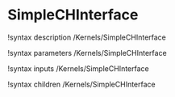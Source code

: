 <!-- MOOSE Documentation Stub: Remove this when content is added. -->

# SimpleCHInterface

!syntax description /Kernels/SimpleCHInterface

!syntax parameters /Kernels/SimpleCHInterface

!syntax inputs /Kernels/SimpleCHInterface

!syntax children /Kernels/SimpleCHInterface
